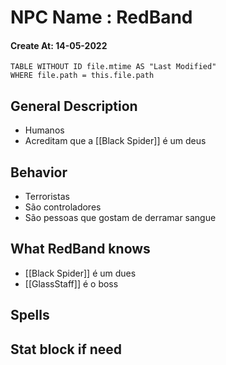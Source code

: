 # NPC Name : RedBand
#### Create At: 14-05-2022
```dataview  
TABLE WITHOUT ID file.mtime AS "Last Modified"  
WHERE file.path = this.file.path  
```

## General Description
- Humanos
- Acreditam que a [[Black Spider]] é um deus


## Behavior
- Terroristas
- São controladores
- São pessoas que gostam de derramar sangue

## What RedBand knows
- [[Black Spider]] é um dues
- [[GlassStaff]] é o boss


## Spells


## Stat block if need

